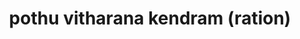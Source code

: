 ---
title: "pothu vitharana kendram (ration)"
url: /kollam/pothu-vitharana-kendram-ration/
shop: shop
---